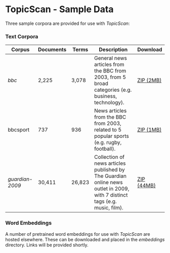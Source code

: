 # TopicScan - Sample Data

Three sample corpora are provided for use with *TopicScan*:

### Text Corpora

| Corpus        | Documents | Terms | Description                                                                                             | Download   |
|---------------|-----------|-------|---------------------------------------------------------------------------------------------------------|------------|
| *bbc*           | 2,225      | 3,078  | General news articles from the BBC from 2003, from 5 broad categories (e.g. business, technology).                                  | [ZIP (2MB)](corpora/bbc.zip)  |
| bbcsport      | 737       | 936   |  News articles from the BBC from 2003, related to 5 popular sports (e.g. rugby, football).                               | [ZIP (1MB)](corpora/bbcsport.zip)  |
| *guardian-2009* | 30,411     | 26,823 | Collection of news articles published by The Guardian online news outlet in 2009, with 7 distinct tags (e.g. music, film). | [ZIP (44MB)](corpora/guardian-2009.zip) |

### Word Embeddings

A number of pretrained word embeddings for use with *TopicScan* are hosted elsewhere. These can be downloaded and placed in the *embeddings* directory. Links will be provided shortly.

